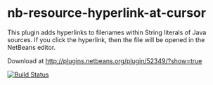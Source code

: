 nb-resource-hyperlink-at-cursor
===============================
This plugin adds hyperlinks to filenames within String literals of Java sources. If you click the hyperlink, then the file will be opened in the NetBeans editor.

Download at http://plugins.netbeans.org/plugin/52349/?show=true

[![Build Status](https://travis-ci.org/markiewb/nb-resource-hyperlink-at-cursor.svg?branch=master)](https://travis-ci.org/markiewb/nb-resource-hyperlink-at-cursor)
